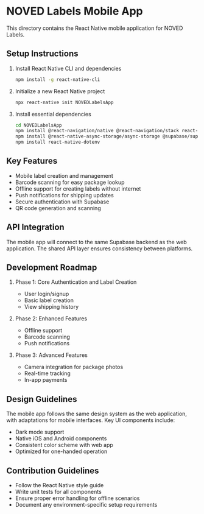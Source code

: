 # NOVED Labels Mobile App

This directory contains the React Native mobile application for NOVED Labels.

## Setup Instructions

1. Install React Native CLI and dependencies
   ```bash
   npm install -g react-native-cli
   ```

2. Initialize a new React Native project
   ```bash
   npx react-native init NOVEDLabelsApp
   ```

3. Install essential dependencies
   ```bash
   cd NOVEDLabelsApp
   npm install @react-navigation/native @react-navigation/stack react-native-screens react-native-safe-area-context
   npm install @react-native-async-storage/async-storage @supabase/supabase-js
   npm install react-native-dotenv
   ```

## Key Features

- Mobile label creation and management
- Barcode scanning for easy package lookup
- Offline support for creating labels without internet
- Push notifications for shipping updates
- Secure authentication with Supabase
- QR code generation and scanning

## API Integration

The mobile app will connect to the same Supabase backend as the web application. The shared API layer ensures consistency between platforms.

## Development Roadmap

1. Phase 1: Core Authentication and Label Creation
   - User login/signup
   - Basic label creation
   - View shipping history

2. Phase 2: Enhanced Features
   - Offline support
   - Barcode scanning
   - Push notifications

3. Phase 3: Advanced Features
   - Camera integration for package photos
   - Real-time tracking
   - In-app payments

## Design Guidelines

The mobile app follows the same design system as the web application, with adaptations for mobile interfaces. Key UI components include:

- Dark mode support
- Native iOS and Android components
- Consistent color scheme with web app
- Optimized for one-handed operation

## Contribution Guidelines

- Follow the React Native style guide
- Write unit tests for all components
- Ensure proper error handling for offline scenarios
- Document any environment-specific setup requirements 